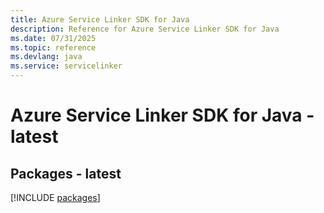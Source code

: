 ```yaml
---
title: Azure Service Linker SDK for Java
description: Reference for Azure Service Linker SDK for Java
ms.date: 07/31/2025
ms.topic: reference
ms.devlang: java
ms.service: servicelinker
---
```

# Azure Service Linker SDK for Java - latest
## Packages - latest
[!INCLUDE [packages](service-linker-index.md)]